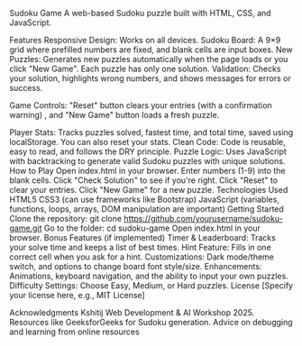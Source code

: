 Sudoku Game
A web-based Sudoku puzzle built with HTML, CSS, and JavaScript.

Features
Responsive Design: Works on all devices.
Sudoku Board: A 9×9 grid where prefilled numbers are fixed, and blank cells are input boxes.
New Puzzles: Generates new puzzles automatically when the page loads or you click "New Game". Each puzzle has only one solution.
Validation: Checks your solution, highlights wrong numbers, and shows messages for errors or success.

Game Controls: "Reset" button clears your entries (with a confirmation warning) , and "New Game" button loads a fresh puzzle.

Player Stats: Tracks puzzles solved, fastest time, and total time, saved using localStorage. You can also reset your stats.
Clean Code: Code is reusable, easy to read, and follows the DRY principle.
Puzzle Logic: Uses JavaScript with backtracking to generate valid Sudoku puzzles with unique solutions.
How to Play
Open index.html in your browser.
Enter numbers (1-9) into the blank cells.
Click "Check Solution" to see if you're right.
Click "Reset" to clear your entries.
Click "New Game" for a new puzzle.
Technologies Used
HTML5
CSS3 (can use frameworks like Bootstrap) 
JavaScript (variables, functions, loops, arrays, DOM manipulation are important) 
Getting Started
Clone the repository: git clone https://github.com/yourusername/sudoku-game.git
Go to the folder: cd sudoku-game
Open index.html in your browser.
Bonus Features (if implemented)
Timer & Leaderboard: Tracks your solve time and keeps a list of best times.
Hint Feature: Fills in one correct cell when you ask for a hint.
Customizations: Dark mode/theme switch, and options to change board font style/size.
Enhancements: Animations, keyboard navigation, and the ability to input your own puzzles.
Difficulty Settings: Choose Easy, Medium, or Hard puzzles.
License
[Specify your license here, e.g., MIT License]

Acknowledgments
Kshitij Web Development & AI Workshop 2025.
Resources like GeeksforGeeks for Sudoku generation.
Advice on debugging and learning from online resources

